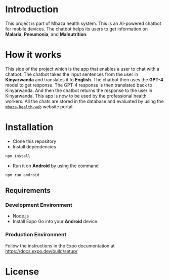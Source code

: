 **Introduction**
================
This project is part of Mbaza health system. This is an AI-powered chatbot for mobile devices. The chatbot helps its users to get information on **Malaria**, **Pneumonia**, and **Malnutrition**.

**How it works**
================
This side of the project which is the app that enables a user to chat with a chatbot. The chatbot takes the input sentences from the user in **Kinyarwanda** and translates it to **English**. The chatbot then uses the **GPT-4** model to get response. The GPT-4 response is then translated back to Kinyarwanda. And then the chatbot returns the response to the user in Kinyarwanda. This app is now to be used by the professional health workers. All the chats are stored in the database and evaluated by using the [``mbaza-health-web``](https://github.com/Digital-Umuganda/mbaza-health-web) website portal.

**Installation**
================
  - Clone this repository
  - Install dependencies
  ```sh
  npm install
  ```
  - Run it on **Android** by using the command
  ```shell
  npm run android
  ```

## Requirements
### Development Environment
- Node.js
- Install Expo Go into your **Android** device.
### Production Environment
Follow the instructions in the Expo documentation at https://docs.expo.dev/build/setup/

**License**
===========
